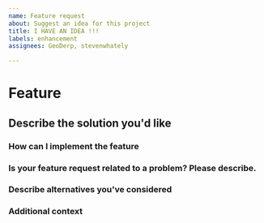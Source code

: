 ```yaml
---
name: Feature request
about: Suggest an idea for this project
title: I HAVE AN IDEA !!!
labels: enhancement
assignees: GeoDerp, stevenwhately

---
```


# Feature
<!-- What is your feature -->

## Describe the solution you'd like
<!-- A clear and concise description of what you want to happen and why. -->

### How can I implement the feature
<!-- Write an example or express in detail the code -->

### Is your feature request related to a problem? Please describe.
<!--  A clear and concise description of what the problem is. Ex. I'm always frustrated when [...] -->

### **Describe alternatives you've considered**
<!-- A clear and concise description of any alternative solutions or features you've considered. -->

### **Additional context**
<!-- Add any other context or screenshots about the feature request here. -->
